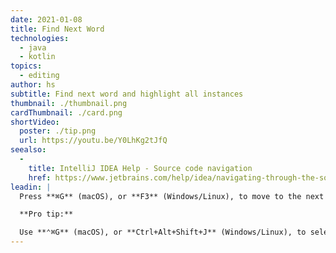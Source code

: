 ```yaml
---
date: 2021-01-08
title: Find Next Word
technologies:
  - java
  - kotlin
topics:
  - editing
author: hs
subtitle: Find next word and highlight all instances
thumbnail: ./thumbnail.png
cardThumbnail: ./card.png
shortVideo:
  poster: ./tip.png
  url: https://youtu.be/Y0LhKg2tJfQ
seealso:
  - 
    title: IntelliJ IDEA Help - Source code navigation
    href: https://www.jetbrains.com/help/idea/navigating-through-the-source-code.html
leadin: |
  Press **⌘G** (macOS), or **F3** (Windows/Linux), to move to the next occurrence of a word.

  **Pro tip:**

  Use **⌃⌘G** (macOS), or **Ctrl+Alt+Shift+J** (Windows/Linux), to select all occurrences of the same word.
---
```


